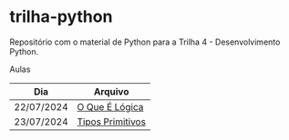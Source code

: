 # trilha-python
Repositório com o material de Python para a Trilha 4 - Desenvolvimento Python.

Aulas

| Dia | Arquivo |
| ---- | ---- |
| 22/07/2024 | [O Que É Lógica](1.logica-programacao/1.o-que-eh-logica.md) |
| 23/07/2024 | [Tipos Primitivos](1.logica-programacao/2.tipos-primitivos.md) |
